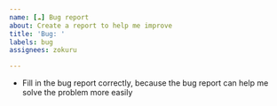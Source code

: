 ```yaml
---
name: [☁️] Bug report
about: Create a report to help me improve
title: 'Bug: '
labels: bug
assignees: zokuru

---
```


* Fill in the bug report correctly, because the bug report can help me solve the problem more easily
